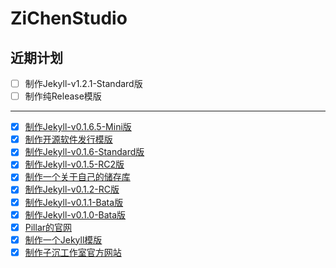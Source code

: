 # ZiChenStudio

## 近期计划
- [ ] 制作Jekyll-v1.2.1-Standard版
- [ ] 制作纯Release模版

---

- [x] [制作Jekyll-v0.1.6.5-Mini版](https://github.com/ZiChenStudio/Efficiency_jekyll_theme)
- [x] [制作开源软件发行模版](https://github.com/ZiChenStudio/software-template)
- [x] [制作Jekyll-v0.1.6-Standard版](https://github.com/ZiChenStudio/Efficiency_jekyll_theme)
- [x] [制作Jekyll-v0.1.5-RC2版](https://github.com/ZiChenStudio/Efficiency_jekyll_theme)
- [x] [制作一个关于自己的储存库](https://github.com/ZiChenStudio/zichenstudio)
- [x] [制作Jekyll-v0.1.2-RC版](https://github.com/ZiChenStudio/Efficiency_jekyll_theme)
- [x] [制作Jekyll-v0.1.1-Bata版](https://github.com/ZiChenStudio/Efficiency_jekyll_theme)
- [x] [制作Jekyll-v0.1.0-Bata版](https://github.com/ZiChenStudio/Efficiency_jekyll_theme)
- [x] [Pillar的官网](https://github.com/ZiChenStudio/pillar)
- [x] [制作一个Jekyll模版](https://github.com/ZiChenStudio/Efficiency_jekyll_theme)
- [x] [制作子沉工作室官方网站](https://github.com/ZiChenStudio/zichenstudioweb)
